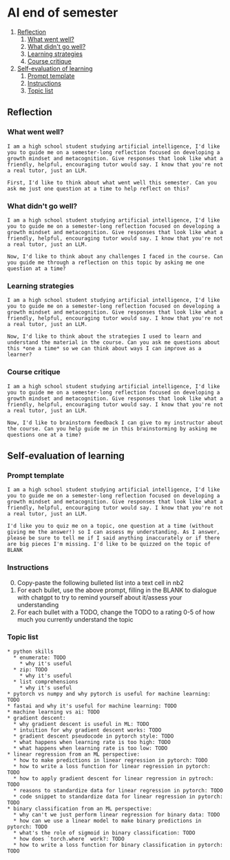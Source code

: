 # AI end of semester
1. [Reflection](#reflection)
   1. [What went well?](#what-went-well)
   2. [What didn't go well?](#what-didnt-go-well)
   3. [Learning strategies](#learning-strategies)
   4. [Course critique](#course-critique)
2. [Self-evaluation of learning](#self-evaluation-of-learning)
   1. [Prompt template](#prompt-template)
   2. [Instructions](#instructions)
   3. [Topic list](#topic-list)


## Reflection


### What went well?
```
I am a high school student studying artificial intelligence, I'd like you to guide me on a semester-long reflection focused on developing a growth mindset and metacognition. Give responses that look like what a friendly, helpful, encouraging tutor would say. I know that you're not a real tutor, just an LLM.

First, I'd like to think about what went well this semester. Can you ask me just one question at a time to help reflect on this? 
```

### What didn't go well?

```
I am a high school student studying artificial intelligence, I'd like you to guide me on a semester-long reflection focused on developing a growth mindset and metacognition. Give responses that look like what a friendly, helpful, encouraging tutor would say. I know that you're not a real tutor, just an LLM.

Now, I'd like to think about any challenges I faced in the course. Can you guide me through a reflection on this topic by asking me one question at a time?
```

### Learning strategies
```
I am a high school student studying artificial intelligence, I'd like you to guide me on a semester-long reflection focused on developing a growth mindset and metacognition. Give responses that look like what a friendly, helpful, encouraging tutor would say. I know that you're not a real tutor, just an LLM.

Now, I'd like to think about the strategies I used to learn and understand the material in the course. Can you ask me questions about this *one a time* so we can think about ways I can improve as a learner?
```

### Course critique
```
I am a high school student studying artificial intelligence, I'd like you to guide me on a semester-long reflection focused on developing a growth mindset and metacognition. Give responses that look like what a friendly, helpful, encouraging tutor would say. I know that you're not a real tutor, just an LLM.

Now, I'd like to brainstorm feedback I can give to my instructor about the course. Can you help guide me in this brainstorming by asking me questions one at a time?
```

## Self-evaluation of learning

### Prompt template
```
I am a high school student studying artificial intelligence, I'd like you to guide me on a semester-long reflection focused on developing a growth mindset and metacognition. Give responses that look like what a friendly, helpful, encouraging tutor would say. I know that you're not a real tutor, just an LLM.

I'd like you to quiz me on a topic, one question at a time (without giving me the answer!) so I can assess my understanding. As I answer, please be sure to tell me if I said anything inaccurately or if there are big pieces I'm missing. I'd like to be quizzed on the topic of BLANK
```




### Instructions
0. Copy-paste the following bulleted list into a text cell in nb2
1. For each bullet, use the above prompt, filling in the BLANK to dialogue with chatgpt to try to remind yourself about it/assess your understanding
2. For each bullet with a TODO, change the TODO to a rating 0-5 of how much you currently understand the topic


### Topic list
```
* python skills
  * enumerate: TODO
    * why it's useful
  * zip: TODO
    * why it's useful
  * list comprehensions
    * why it's useful
* pytorch vs numpy and why pytorch is useful for machine learning: TODO
* fastai and why it's useful for machine learning: TODO
* machine learning vs ai: TODO
* gradient descent: 
  * why gradient descent is useful in ML: TODO
  * intuition for why gradient descent works: TODO
  * gradient descent pseudocode in pytorch style: TODO
  * what happens when learning rate is too high: TODO
  * what happens when learning rate is too low: TODO
* linear regression from an ML perspective:
  * how to make predictions in linear regression in pytorch: TODO
  * how to write a loss function for linear regression in pytorch: TODO
  * how to apply gradient descent for linear regression in pytroch: TODO
  * reasons to standardize data for linear regression in pytorch: TODO
  * code snippet to standardize data for linear regression in pytorch: TODO
* binary classification from an ML perspective:
  * why can't we just perform linear regression for binary data: TODO
  * how can we use a linear model to make binary predictions in pytorch: TODO
  * what's the role of sigmoid in binary classification: TODO
  * how does `torch.where` work?: TODO
  * how to write a loss function for binary classification in pytorch: TODO
```
  




